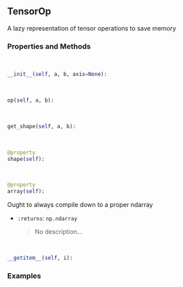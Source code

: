 ## <a id="McUtils.McUtils.Zachary.LazyTensors.TensorOp">TensorOp</a>
A lazy representation of tensor operations to save memory

### Properties and Methods
<a id="McUtils.McUtils.Zachary.LazyTensors.TensorOp.__init__" class="docs-object-method">&nbsp;</a>
```python
__init__(self, a, b, axis=None): 
```

<a id="McUtils.McUtils.Zachary.LazyTensors.TensorOp.op" class="docs-object-method">&nbsp;</a>
```python
op(self, a, b): 
```

<a id="McUtils.McUtils.Zachary.LazyTensors.TensorOp.get_shape" class="docs-object-method">&nbsp;</a>
```python
get_shape(self, a, b): 
```

<a id="McUtils.McUtils.Zachary.LazyTensors.TensorOp.shape" class="docs-object-method">&nbsp;</a>
```python
@property
shape(self): 
```

<a id="McUtils.McUtils.Zachary.LazyTensors.TensorOp.array" class="docs-object-method">&nbsp;</a>
```python
@property
array(self): 
```
Ought to always compile down to a proper ndarray
- `:returns`: `np.ndarray`
    >No description...

<a id="McUtils.McUtils.Zachary.LazyTensors.TensorOp.__getitem__" class="docs-object-method">&nbsp;</a>
```python
__getitem__(self, i): 
```

### Examples


